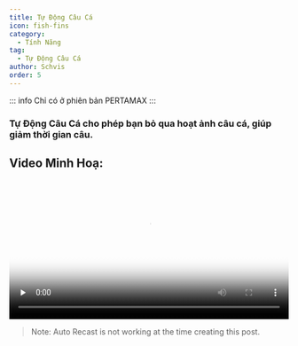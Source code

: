 ```yaml
---
title: Tự Động Câu Cá
icon: fish-fins
category:
  - Tính Năng
tag:
  - Tự Động Câu Cá
author: Schvis
order: 5
---
```

::: info Chỉ có ở phiên bản PERTAMAX
:::

### Tự Động Câu Cá cho phép bạn bỏ qua hoạt ảnh câu cá, giúp giảm thời gian câu.

## Video Minh Hoạ:

<video controls preload="none" width="100%" poster="https://nextcloud.atruicardona.xyz/s/A5RxPpHs7mqYgtb/preview"><source src="https://nextcloud.atruicardona.xyz/s/A5RxPpHs7mqYgtb/download" type="video/mp4"></video>

> Note: Auto Recast is not working at the time creating this post.
